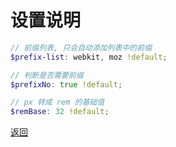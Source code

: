 # 设置说明

```scss
// 前缀列表, 只会自动添加列表中的前缀
$prefix-list: webkit, moz !default;

// 判断是否需要前缀
$prefixNo: true !default;

// px 转成 rem 的基础值
$remBase: 32 !default;
```

[返回](./doc.md)